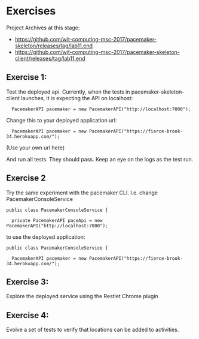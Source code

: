 # Exercises

Project Archives at this stage:

- <https://github.com/wit-computing-msc-2017/pacemaker-skeleton/releases/tag/lab11.end>
- <https://github.com/wit-computing-msc-2017/pacemaker-skeleton-client/releases/tag/lab11.end>

## Exercise 1:

Test the deployed api. Currently, when the tests in pacemaker-skeleton-client launches, it is expecting the API on localhost:

~~~
  PacemakerAPI pacemaker = new PacemakerAPI("http://localhost:7000");
~~~ 

Change this to your deployed application url:

~~~
  PacemakerAPI pacemaker = new PacemakerAPI("https://fierce-brook-34.herokuapp.com/");
~~~

(Use your own url here)

And run all tests. They should pass. Keep an eye on the logs as the test run.

## Exercise 2

Try the same experiment with the pacemaker CLI. I.e. change PacemakerConsoleService

~~~
public class PacemakerConsoleService {

  private PacemakerAPI paceApi = new PacemakerAPI("http://localhost:7000");
~~~

to use the deployed application:

~~~
public class PacemakerConsoleService {

  PacemakerAPI pacemaker = new PacemakerAPI("https://fierce-brook-34.herokuapp.com/");
~~~

## Exercise 3:

Explore the deployed service using the Restlet Chrome plugin

## Exercise 4:

Evolve a set of tests to verify that locations can be added to activities.